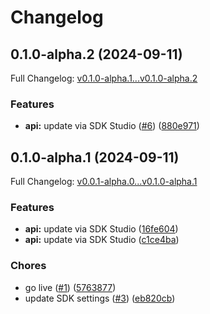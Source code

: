 # Changelog

## 0.1.0-alpha.2 (2024-09-11)

Full Changelog: [v0.1.0-alpha.1...v0.1.0-alpha.2](https://github.com/0xthierry/stainless-hono-todo-node-sdk/compare/v0.1.0-alpha.1...v0.1.0-alpha.2)

### Features

* **api:** update via SDK Studio ([#6](https://github.com/0xthierry/stainless-hono-todo-node-sdk/issues/6)) ([880e971](https://github.com/0xthierry/stainless-hono-todo-node-sdk/commit/880e9714e1ac98a7e240dc9c219b57d0b1519966))

## 0.1.0-alpha.1 (2024-09-11)

Full Changelog: [v0.0.1-alpha.0...v0.1.0-alpha.1](https://github.com/0xthierry/stainless-hono-todo-node-sdk/compare/v0.0.1-alpha.0...v0.1.0-alpha.1)

### Features

* **api:** update via SDK Studio ([16fe604](https://github.com/0xthierry/stainless-hono-todo-node-sdk/commit/16fe604270e3ee421451fd2ce01ad5145411a8ef))
* **api:** update via SDK Studio ([c1ce4ba](https://github.com/0xthierry/stainless-hono-todo-node-sdk/commit/c1ce4ba9ee447d2e4ea67d7c89189b0786b597f6))


### Chores

* go live ([#1](https://github.com/0xthierry/stainless-hono-todo-node-sdk/issues/1)) ([5763877](https://github.com/0xthierry/stainless-hono-todo-node-sdk/commit/5763877b165e65f3787e3b6097f4aa6e01c2f493))
* update SDK settings ([#3](https://github.com/0xthierry/stainless-hono-todo-node-sdk/issues/3)) ([eb820cb](https://github.com/0xthierry/stainless-hono-todo-node-sdk/commit/eb820cbcb6af8acf38a8a3e7cb365bec0c39e297))
